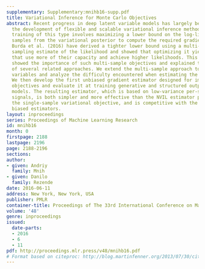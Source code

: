 ```yaml
---
supplementary: Supplementary:mnihb16-supp.pdf
title: Variational Inference for Monte Carlo Objectives
abstract: Recent progress in deep latent variable models has largely been driven by
  the development of flexible and scalable variational inference methods. Variational
  training of this type involves maximizing a lower bound on the log-likelihood, using
  samples from the variational posterior to compute the required gradients. Recently,
  Burda et al. (2016) have derived a tighter lower bound using a multi-sample importance
  sampling estimate of the likelihood and showed that optimizing it yields models
  that use more of their capacity and achieve higher likelihoods. This development
  showed the importance of such multi-sample objectives and explained the success
  of several related approaches. We extend the multi-sample approach to discrete latent
  variables and analyze the difficulty encountered when estimating the gradients involved.
  We then develop the first unbiased gradient estimator designed for importance-sampled
  objectives and evaluate it at training generative and structured output prediction
  models. The resulting estimator, which is based on low-variance per-sample learning
  signals, is both simpler and more effective than the NVIL estimator proposed for
  the single-sample variational objective, and is competitive with the currently used
  biased estimators.
layout: inproceedings
series: Proceedings of Machine Learning Research
id: mnihb16
month: 0
firstpage: 2188
lastpage: 2196
page: 2188-2196
sections: 
author:
- given: Andriy
  family: Mnih
- given: Danilo
  family: Rezende
date: 2016-06-11
address: New York, New York, USA
publisher: PMLR
container-title: Proceedings of The 33rd International Conference on Machine Learning
volume: '48'
genre: inproceedings
issued:
  date-parts:
  - 2016
  - 6
  - 11
pdf: http://proceedings.mlr.press/v48/mnihb16.pdf
# Format based on citeproc: http://blog.martinfenner.org/2013/07/30/citeproc-yaml-for-bibliographies/
---
```

